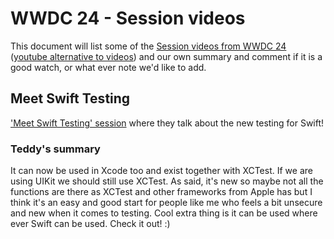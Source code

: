 # WWDC 24 - Session videos

This document will list some of the [Session videos from WWDC 24](https://developer.apple.com/videos/wwdc2024) ([youtube alternative to videos](https://www.youtube.com/@AppleDeveloper/videos)) and our own summary and comment if it is a good watch, or what ever note we'd like to add.

## Meet Swift Testing
['Meet Swift Testing' session](https://developer.apple.com/videos/play/wwdc2024/10179/) where they talk about the new testing for Swift! 

### Teddy's summary
It can now be used in Xcode too and exist together with XCTest. If we are using UIKit we should still use XCTest. As said, it's new so maybe not all the functions are there as XCTest and other frameworks from Apple has but I think it's an easy and good start for people like me who feels a bit unsecure and new when it comes to testing. Cool extra thing is it can be used where ever Swift can be used. 
Check it out! :) 
